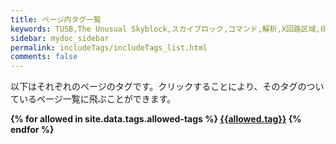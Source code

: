 ```yaml
---
title: ページ内タグ一覧
keywords: TUSB,The Unusual Skyblock,スカイブロック,コマンド,解析,X回路区域,印玉
sidebar: mydoc_sidebar
permalink: includeTags/includeTags_list.html
comments: false
---
```


以下はそれぞれのページのタグです。クリックすることにより、そのタグのついているページ一覧に飛ぶことができます。

<div class="tags">
<b>
{% for allowed in site.data.tags.allowed-tags %}
<a href="{{ allowed.folder | prepend : site.data.tags.baseurl }}" class="btn btn-default navbar-btn cursorNorm" role="button">{{allowed.tag}}</a>
{% endfor %}
</b>
</div>
